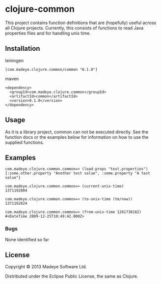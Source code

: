 # clojure-common

This project contains function definitions that are (hopefully) useful across all Clojure projects.  Currently, this consists of functions to read Java properties files and for handling unix time.

## Installation

leiningen

    [com.madeye.clojure.common/common "0.1.0"]

maven

    <dependency>
      <groupId>com.madeye.clojure.common</groupId>
      <artifactId>common</artifactId>
      <version>0.1.0</version>
    </dependency>

## Usage

As it is a library project, common can not be executed directly. See the function docs or the examples below for information on how to use the supplied functions.

## Examples

    com.madeye.clojure.common.common=> (load-props "test.properties")
    {:some.other.property "Another test value", :some.property "A test value"}

    com.madeye.clojure.common.common=> (current-unix-time)
    1371192804

    com.madeye.clojure.common.common=> (to-unix-time (tm/now))
    1371192824

    com.madeye.clojure.common.common=> (from-unix-time 1261738182)
    #<DateTime 2009-12-25T10:49:42.000Z>

### Bugs

None identified so far

## License

Copyright © 2013 Madeye Software Ltd.

Distributed under the Eclipse Public License, the same as Clojure.

